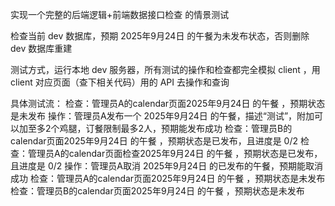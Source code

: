 实现一个完整的后端逻辑+前端数据接口检查 的情景测试

检查当前 dev 数据库，预期 2025年9月24日 的午餐为未发布状态，否则删除  dev 数据库重建

测试方式，运行本地 dev 服务器，所有测试的操作和检查都完全模拟 client ，用 client 对应页面（查下相关代码）用的 API 去操作和查询

具体测试流：
检查：管理员A的calendar页面2025年9月24日 的午餐  ，预期状态是未发布
操作：管理员A发布一个 2025年9月24日 的午餐，描述“测试”，附加可以加至多2个鸡腿，订餐限制最多2人，预期能发布成功
检查：管理员B的calendar页面2025年9月24日 的午餐  ，预期状态是已发布，且进度是 0/2
检查：管理员A的calendar页面检查2025年9月24日 的午餐 ，预期状态是已发布，且进度是 0/2
操作：管理员A取消 2025年9月24日 的已发布的午餐，预期能取消成功
检查：管理员A的calendar页面2025年9月24日 的午餐  ，预期状态是未发布
检查：管理员B的calendar页面2025年9月24日 的午餐  ，预期状态是未发布
